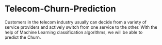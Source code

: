# Telecom-Churn-Prediction
Customers in the telecom industry usually can decide from a variety of service providers and actively switch from one service to the other. With the help of Machine Learning classification algorithms, we will be able to predict the Churn.
